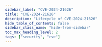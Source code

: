 ```yaml
---
sidebar_label: "CVE-2024-21626"
title: "CVE-2024-21626"
description: "Lifecycle of CVE-2024-21626"
hide_table_of_contents: false
sidebar_class_name: "hide-from-sidebar"
toc_max_heading_level: 2
tags: ["security", "cve"]
---
```

